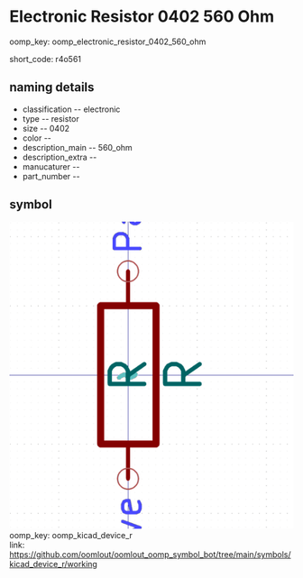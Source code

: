 # Electronic Resistor 0402 560 Ohm
oomp_key: oomp_electronic_resistor_0402_560_ohm  

short_code: r4o561
## naming details
* classification -- electronic
* type -- resistor
* size -- 0402
* color -- 
* description_main -- 560_ohm
* description_extra -- 
* manucaturer -- 
* part_number -- 



## symbol

![](symbol/0/working/working_600.png)  
oomp_key: oomp_kicad_device_r  
link: https://github.com/oomlout/oomlout_oomp_symbol_bot/tree/main/symbols/kicad_device_r/working  

